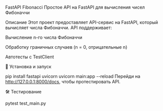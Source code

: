 FastAPI Fibonacci
Простое API на FastAPI для вычисления чисел Фибоначчи

 Описание
Этот проект предоставляет API-сервис на FastAPI, который вычисляет числа Фибоначчи.
API поддерживает:

Вычисление n-го числа Фибоначчи

Обработку граничных случаев (n = 0, отрицательные n)

Автотесты с TestClient

🔧 Установка и запуск

pip install fastapi uvicorn
uvicorn main:app --reload
Перейди на http://127.0.0.1:8000/docs, чтобы протестировать API.

🛠 Тестирование

pytest test_main.py
